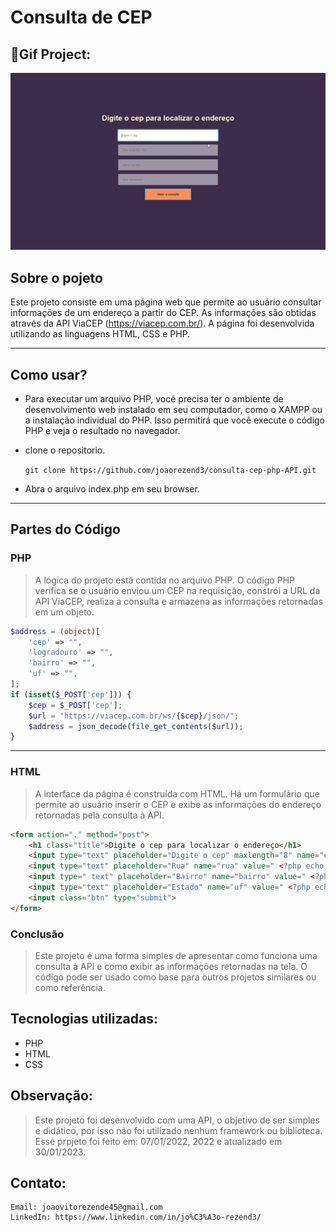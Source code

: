 ﻿# Consulta de CEP

## 🎥Gif Project:

![img](https://github.com/joaorezend3/consulta-cep-php-API/blob/master/Consulta%20Cep.gif)

## Sobre o pojeto

Este projeto consiste em uma página web que permite ao usuário consultar informações de um endereço a partir do CEP. As informações são obtidas através da API ViaCEP (https://viacep.com.br/). A página foi desenvolvida utilizando as linguagens HTML, CSS e PHP.
___
## Como usar?

- Para executar um arquivo PHP, você precisa ter o ambiente de desenvolvimento web instalado em seu computador, como o XAMPP ou a instalação individual do PHP. Isso permitirá que você execute o código PHP e veja o resultado no navegador.

 
- clone o repositorio.

  `git clone https://github.com/joaorezend3/consulta-cep-php-API.git` 

- Abra o arquivo index.php em seu browser.

___

## Partes do Código
 
### PHP

>A lógica do projeto está contida no arquivo PHP. O código PHP verifica se o usuário enviou um CEP na requisição, constrói a URL da API ViaCEP, realiza a consulta e armazena as informações retornadas em um objeto.

```php
$address = (object)[
    'cep' => "",
    'logradouro' => "",
    'bairro' => "",
    'uf' => "",
];
if (isset($_POST['cep'])) {
    $cep = $_POST['cep'];
    $url = "https://viacep.com.br/ws/{$cep}/json/";
    $address = json_decode(file_get_contents($url));
}
```
___
### HTML

>A interface da página é construída com HTML. Há um formulário que permite ao usuário inserir o CEP e exibe as informações do endereço retornadas pela consulta à API.
```html
<form action="." method="post">
    <h1 class="title">Digite o cep para localizar o endereço</h1>
    <input type="text" placeholder="Digite o cep" maxlength="8" name="cep" value="<?php echo $address->cep ?>">
    <input type="text" placeholder="Rua" name="rua" value=" <?php echo $address->logradouro ?>" disabled>
    <input type=" text" placeholder="Bairro" name="bairro" value=" <?php echo $address->bairro ?>" disabled>
    <input type="text" placeholder="Estado" name="uf" value=" <?php echo $address->uf ?>" disabled>
    <input class="btn" type="submit">
</form>
```
### Conclusão

>Este projeto é uma forma simples de apresentar como funciona uma consulta à API e como exibir as informações retornadas na tela. O código pode ser usado como base para outros projetos similares ou como referência.


## Tecnologias utilizadas:

- PHP
- HTML
- CSS

## Observação:

> Este projeto foi desenvolvido com uma API, o objetivo de ser simples e didático, por isso não foi utilizado nenhum framework ou biblioteca. Esse prpjeto foi feito em: 07/01/2022, 2022 e atualizado em 30/01/2023.

## Contato:

    Email: joaovitorezende45@gmail.com
    LinkedIn: https://www.linkedin.com/in/jo%C3%A3o-rezend3/
    
